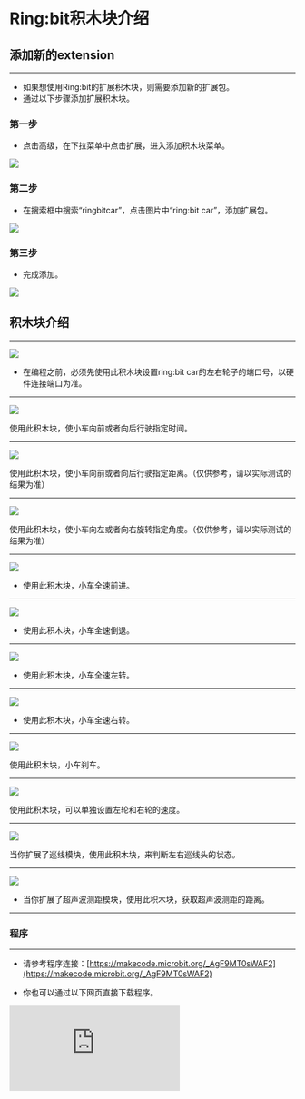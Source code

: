 ﻿---
sidebar_position: 6
sidebar_label: Ring:bit积木块介绍
---

# Ring:bit积木块介绍

## 添加新的extension ##
---
- 如果想使用Ring:bit的扩展积木块，则需要添加新的扩展包。
- 通过以下步骤添加扩展积木块。

### 第一步 ###

- 点击高级，在下拉菜单中点击扩展，进入添加积木块菜单。

![](https://wiki-media-ef.oss-cn-hongkong.aliyuncs.com//images/Ringbit-extension-01.png)

### 第二步 ###

- 在搜索框中搜索“ringbitcar”，点击图片中“ring:bit car”，添加扩展包。

![](https://wiki-media-ef.oss-cn-hongkong.aliyuncs.com//images/Ringbit-extension-02.png)

### 第三步 ###

- 完成添加。

![](https://wiki-media-ef.oss-cn-hongkong.aliyuncs.com//images/Ringbit-extension-03.png)


## 积木块介绍 ##
---

![](https://wiki-media-ef.oss-cn-hongkong.aliyuncs.com//images/Ringbit-extension-04.png)

- 在编程之前，必须先使用此积木块设置ring:bit car的左右轮子的端口号，以硬件连接端口为准。

---
![](https://wiki-media-ef.oss-cn-hongkong.aliyuncs.com//images/Ringbit-extension-05.png)

使用此积木块，使小车向前或者向后行驶指定时间。

---
![](https://wiki-media-ef.oss-cn-hongkong.aliyuncs.com//images/Ringbit-extension-06.png)

使用此积木块，使小车向前或者向后行驶指定距离。（仅供参考，请以实际测试的结果为准）

---
![](https://wiki-media-ef.oss-cn-hongkong.aliyuncs.com//images/Ringbit-extension-07.png)

使用此积木块，使小车向左或者向右旋转指定角度。（仅供参考，请以实际测试的结果为准）

---
![](https://wiki-media-ef.oss-cn-hongkong.aliyuncs.com//images/Ringbit-extension-08.png)

- 使用此积木块，小车全速前进。

---
![](https://wiki-media-ef.oss-cn-hongkong.aliyuncs.com//images/Ringbit-extension-09.png)

- 使用此积木块，小车全速倒退。

---
![](https://wiki-media-ef.oss-cn-hongkong.aliyuncs.com//images/Ringbit-extension-10.png)

- 使用此积木块，小车全速左转。

---
![](https://wiki-media-ef.oss-cn-hongkong.aliyuncs.com//images/Ringbit-extension-11.png)

- 使用此积木块，小车全速右转。

---
![](https://wiki-media-ef.oss-cn-hongkong.aliyuncs.com//images/Ringbit-extension-12.png)

使用此积木块，小车刹车。

---
![](https://wiki-media-ef.oss-cn-hongkong.aliyuncs.com//images/Ringbit-extension-13.png)

使用此积木块，可以单独设置左轮和右轮的速度。

---
![](https://wiki-media-ef.oss-cn-hongkong.aliyuncs.com//images/Ringbit-extension-14.png)

当你扩展了巡线模块，使用此积木块，来判断左右巡线头的状态。

---
![](https://wiki-media-ef.oss-cn-hongkong.aliyuncs.com//images/Ringbit-extension-15.png)

- 当你扩展了超声波测距模块，使用此积木块，获取超声波测距的距离。


---

### 程序
---
- 请参考程序连接：[https://makecode.microbit.org/_AgF9MT0sWAF2](https://makecode.microbit.org/_AgF9MT0sWAF2)

- 你也可以通过以下网页直接下载程序。

<div
    style={{
        position: 'relative',
        paddingBottom: '60%',
        overflow: 'hidden',
    }}
>
    <iframe
        src="https://makecode.microbit.org/_AgF9MT0sWAF2"
        frameborder="0"
        sandbox="allow-popups allow-forms allow-scripts allow-same-origin"
        style={{
            position: 'absolute',
            width: '100%',
            height: '100%',
        }}
    />
</div>

## 常见问题
---

## 相关阅读
---
